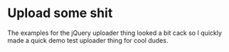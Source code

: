 # Upload some shit

The examples for the jQuery uploader thing looked a bit cack so I quickly made a quick demo test uploader thing for cool dudes.